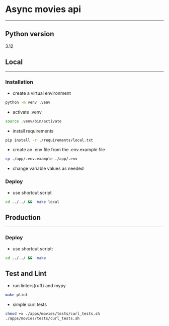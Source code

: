 # Async movies api
***
## Python version
3.12
## Local
***
### Installation
* create a virtual environment
```bash
python -m venv .venv
```
* activate .venv
```bash
source .venv/bin/activate
```
* install requirements
```bash
pip install -r ./requirements/local.txt
```
* create an .env file from the .env.example file
```bash
cp ./app/.env.example ./app/.env
```
* change variable values as needed

### Deploy
* use shortcut script
```bash
cd ../../ &&  make local
```

## Production
***
### Deploy
* use shortcut script:
```bash
cd ../../ &&  make
```

## Test and Lint

* run linters(ruff) and mypy
```bash
make plint 
```

* simple curl tests
```bash
chmod +x ./apps/movies/tests/curl_tests.sh 
./apps/movies/tests/curl_tests.sh
```
